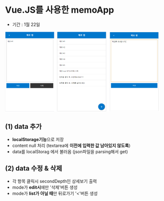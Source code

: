 


# Vue.JS를 사용한 memoApp
* 기간 : 1월 22일

<p align="center">
<img src="./images/memoApp.png" width="800" >
</p>


## (1) data 추가
* **localStorage기능**으로 저장
* content null 처리 (textarea에 **이전에 입력한 값 남아있지 않도록**)
* data를 localStorag 에서 불러옴 (json파일을 parsing해서 get)

## (2) data 수정 & 삭제
* 각 항목 클릭시 secondDepth인 상세보기 출력
* mode가 **edit시**에만 '삭제'버튼 생성
* mode가 **list가 아닐 때**만 뒤로가기 '<'버튼 생성
